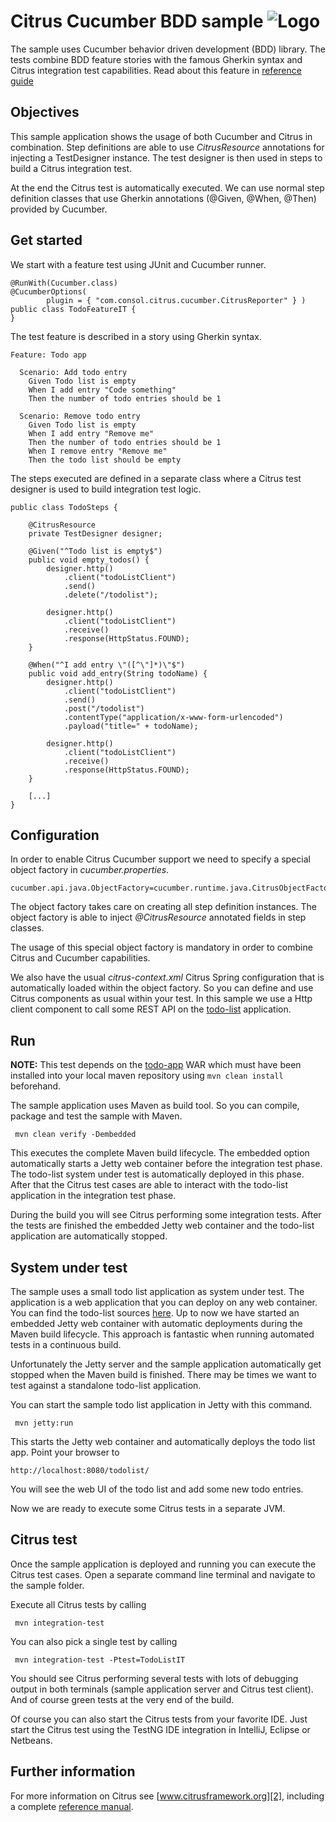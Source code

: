 Citrus Cucumber BDD sample ![Logo][1]
==============

The sample uses Cucumber behavior driven development (BDD) library. The tests combine BDD feature stories with the famous 
Gherkin syntax and Citrus integration test capabilities. Read about this feature in [reference guide][4]
 
Objectives
---------

This sample application shows the usage of both Cucumber and Citrus in combination. Step definitions are able to use *CitrusResource*
annotations for injecting a TestDesigner instance. The test designer is then used in steps to build a Citrus integration test.

At the end the Citrus test is automatically executed. We can use normal step definition classes that use Gherkin annotations
(@Given, @When, @Then) provided by Cucumber.

Get started
---------

We start with a feature test using JUnit and Cucumber runner.

    @RunWith(Cucumber.class)
    @CucumberOptions(
            plugin = { "com.consol.citrus.cucumber.CitrusReporter" } )
    public class TodoFeatureIT {
    }

The test feature is described in a story using Gherkin syntax.

    Feature: Todo app
    
      Scenario: Add todo entry
        Given Todo list is empty
        When I add entry "Code something"
        Then the number of todo entries should be 1
    
      Scenario: Remove todo entry
        Given Todo list is empty
        When I add entry "Remove me"
        Then the number of todo entries should be 1
        When I remove entry "Remove me"
        Then the todo list should be empty
        
The steps executed are defined in a separate class where a Citrus test designer is used to build integration test logic.

    public class TodoSteps {
    
        @CitrusResource
        private TestDesigner designer;
    
        @Given("^Todo list is empty$")
        public void empty_todos() {
            designer.http()
                .client("todoListClient")
                .send()
                .delete("/todolist");
    
            designer.http()
                .client("todoListClient")
                .receive()
                .response(HttpStatus.FOUND);
        }
    
        @When("^I add entry \"([^\"]*)\"$")
        public void add_entry(String todoName) {
            designer.http()
                .client("todoListClient")
                .send()
                .post("/todolist")
                .contentType("application/x-www-form-urlencoded")
                .payload("title=" + todoName);
    
            designer.http()
                .client("todoListClient")
                .receive()
                .response(HttpStatus.FOUND);
        }
        
        [...]
    }    

Configuration
---------

In order to enable Citrus Cucumber support we need to specify a special object factory in *cucumber.properties*.
    
    cucumber.api.java.ObjectFactory=cucumber.runtime.java.CitrusObjectFactory
    
The object factory takes care on creating all step definition instances. The object factory is able to inject *@CitrusResource*
annotated fields in step classes.
    
The usage of this special object factory is mandatory in order to combine Citrus and Cucumber capabilities. 
   
We also have the usual *citrus-context.xml* Citrus Spring configuration that is automatically loaded within the object factory.
So you can define and use Citrus components as usual within your test. In this sample we use a Http client component to call some
REST API on the [todo-list](../todo-app/README.md) application.

Run
---------

**NOTE:** This test depends on the [todo-app](../todo-app/) WAR which must have been installed into your local maven repository using `mvn clean install` beforehand.

The sample application uses Maven as build tool. So you can compile, package and test the
sample with Maven.
 
     mvn clean verify -Dembedded
    
This executes the complete Maven build lifecycle. The embedded option automatically starts a Jetty web
container before the integration test phase. The todo-list system under test is automatically deployed in this phase.
After that the Citrus test cases are able to interact with the todo-list application in the integration test phase.

During the build you will see Citrus performing some integration tests.
After the tests are finished the embedded Jetty web container and the todo-list application are automatically stopped.

System under test
---------

The sample uses a small todo list application as system under test. The application is a web application
that you can deploy on any web container. You can find the todo-list sources [here](../todo-app). Up to now we have started an 
embedded Jetty web container with automatic deployments during the Maven build lifecycle. This approach is fantastic 
when running automated tests in a continuous build.
  
Unfortunately the Jetty server and the sample application automatically get stopped when the Maven build is finished. 
There may be times we want to test against a standalone todo-list application.  

You can start the sample todo list application in Jetty with this command.

     mvn jetty:run

This starts the Jetty web container and automatically deploys the todo list app. Point your browser to
 
    http://localhost:8080/todolist/

You will see the web UI of the todo list and add some new todo entries.

Now we are ready to execute some Citrus tests in a separate JVM.

Citrus test
---------

Once the sample application is deployed and running you can execute the Citrus test cases.
Open a separate command line terminal and navigate to the sample folder.

Execute all Citrus tests by calling

     mvn integration-test

You can also pick a single test by calling

     mvn integration-test -Ptest=TodoListIT

You should see Citrus performing several tests with lots of debugging output in both terminals (sample application server
and Citrus test client). And of course green tests at the very end of the build.

Of course you can also start the Citrus tests from your favorite IDE.
Just start the Citrus test using the TestNG IDE integration in IntelliJ, Eclipse or Netbeans.

Further information
---------

For more information on Citrus see [www.citrusframework.org][2], including
a complete [reference manual][3].

 [1]: http://www.citrusframework.org/img/brand-logo.png "Citrus"
 [2]: http://www.citrusframework.org
 [3]: http://www.citrusframework.org/reference/html/
 [4]: http://www.citrusframework.org/reference/html/cucumber.html
